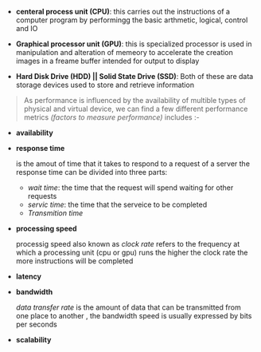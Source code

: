 * **centeral process unit (CPU)**:
    this carries out the instructions of a computer program by performingg the basic arthmetic, logical, control and IO

* **Graphical processor unit (GPU)**:
    this is specialized processor is used in manipulation and alteration of memeory to accelerate the creation images in a freame buffer intended for output to display

* **Hard Disk Drive (HDD) || Solid State Drive (SSD)**: 
    Both of these are data storage devices used to store and retrieve information



 >As performance is influenced by the availability of multible types of physical and virtual device, we can find a few different performance metrics *(factors to measure performance)*
 includes :-

* **availability**
* **response time**

    is the amout of time that it takes to respond to a request of a server the response time can be divided into three parts:

    * *wait time*:
        the time that the request will spend waiting for other requests
    * *servic time*:
                the time that the serveice to be completed
    * *Transmition time*

* **processing speed**

    processig speed also known as *clock rate* refers to the frequency at which a processing unit (cpu or gpu) runs
    the higher  the clock rate the more instructions will be completed

* **latency**
* **bandwidth**

    *data transfer rate* is the amount of data that can be transmitted from one place to another , the bandwidth speed is usually expressed by bits per seconds
* **scalability**
